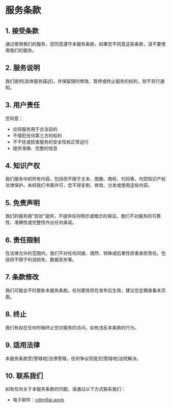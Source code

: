 # 服务条款

## 1. 接受条款

通过使用我们的服务，您同意遵守本服务条款。如果您不同意这些条款，请不要使用我们的服务。

## 2. 服务说明

我们提供[具体服务描述]，并保留随时修改、暂停或终止服务的权利，恕不另行通知。

## 3. 用户责任

您同意：
- 仅将服务用于合法目的
- 不侵犯任何第三方的权利
- 不干扰或损害服务的安全性和正常运行
- 提供准确、完整的信息

## 4. 知识产权

我们服务中的所有内容，包括但不限于文本、图像、商标、代码等，均受知识产权法律保护。未经我们书面许可，您不得复制、修改、分发或使用这些内容。

## 5. 免责声明

我们的服务按"现状"提供，不提供任何明示或暗示的保证。我们不对服务的可靠性、准确性或完整性作出任何承诺。

## 6. 责任限制

在法律允许的范围内，我们不对任何间接、偶然、特殊或后果性损害承担责任，包括但不限于利润损失、数据丢失等。

## 7. 条款修改

我们可能会不时更新本服务条款。任何更改将在发布后生效，建议您定期查看本页面。

## 8. 终止

我们有权在任何时候终止您对服务的访问，如有违反本条款的行为。

## 9. 适用法律

本服务条款受[管辖地]法律管辖，任何争议将提交[管辖地]法院解决。

## 10. 联系我们

如有任何关于本服务条款的问题，请通过以下方式联系我们：

- 电子邮件：c@m9ai.work